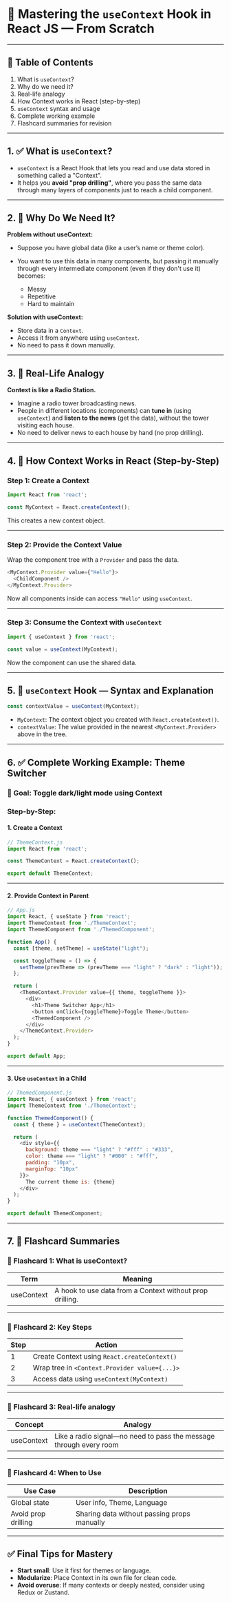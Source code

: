 
# 📘 Mastering the `useContext` Hook in React JS — From Scratch

---

## 📌 Table of Contents

1. What is `useContext`?
2. Why do we need it?
3. Real-life analogy
4. How Context works in React (step-by-step)
5. `useContext` syntax and usage
6. Complete working example
7. Flashcard summaries for revision

---

## 1. ✅ What is `useContext`?

* `useContext` is a React Hook that lets you read and use data stored in something called a "Context".
* It helps you **avoid "prop drilling"**, where you pass the same data through many layers of components just to reach a child component.

---

## 2. 🎯 Why Do We Need It?

**Problem without useContext:**

* Suppose you have global data (like a user’s name or theme color).
* You want to use this data in many components, but passing it manually through every intermediate component (even if they don't use it) becomes:

  * Messy
  * Repetitive
  * Hard to maintain

**Solution with useContext:**

* Store data in a `Context`.
* Access it from anywhere using `useContext`.
* No need to pass it down manually.

---

## 3. 🧠 Real-Life Analogy

**Context is like a Radio Station.**

* Imagine a radio tower broadcasting news.
* People in different locations (components) can **tune in** (using `useContext`) and **listen to the news** (get the data), without the tower visiting each house.
* No need to deliver news to each house by hand (no prop drilling).

---

## 4. 🔧 How Context Works in React (Step-by-Step)

### Step 1: Create a Context

```javascript
import React from 'react';

const MyContext = React.createContext();
```

This creates a new context object.

---

### Step 2: Provide the Context Value

Wrap the component tree with a `Provider` and pass the data.

```javascript
<MyContext.Provider value={"Hello"}>
  <ChildComponent />
</MyContext.Provider>
```

Now all components inside can access `"Hello"` using `useContext`.

---

### Step 3: Consume the Context with `useContext`

```javascript
import { useContext } from 'react';

const value = useContext(MyContext);
```

Now the component can use the shared data.

---

## 5. 🧪 `useContext` Hook — Syntax and Explanation

```javascript
const contextValue = useContext(MyContext);
```

* `MyContext`: The context object you created with `React.createContext()`.
* `contextValue`: The value provided in the nearest `<MyContext.Provider>` above in the tree.

---

## 6. ✅ Complete Working Example: Theme Switcher

### 🎯 Goal: Toggle dark/light mode using Context

### Step-by-Step:

#### 1. Create a Context

```javascript
// ThemeContext.js
import React from 'react';

const ThemeContext = React.createContext();

export default ThemeContext;
```

---

#### 2. Provide Context in Parent

```javascript
// App.js
import React, { useState } from 'react';
import ThemeContext from './ThemeContext';
import ThemedComponent from './ThemedComponent';

function App() {
  const [theme, setTheme] = useState("light");

  const toggleTheme = () => {
    setTheme(prevTheme => (prevTheme === "light" ? "dark" : "light"));
  };

  return (
    <ThemeContext.Provider value={{ theme, toggleTheme }}>
      <div>
        <h1>Theme Switcher App</h1>
        <button onClick={toggleTheme}>Toggle Theme</button>
        <ThemedComponent />
      </div>
    </ThemeContext.Provider>
  );
}

export default App;
```

---

#### 3. Use `useContext` in a Child

```javascript
// ThemedComponent.js
import React, { useContext } from 'react';
import ThemeContext from './ThemeContext';

function ThemedComponent() {
  const { theme } = useContext(ThemeContext);

  return (
    <div style={{
      background: theme === "light" ? "#fff" : "#333",
      color: theme === "light" ? "#000" : "#fff",
      padding: "10px",
      marginTop: "10px"
    }}>
      The current theme is: {theme}
    </div>
  );
}

export default ThemedComponent;
```

---

## 7. 🧠 Flashcard Summaries

### 🔹 Flashcard 1: What is useContext?

| Term       | Meaning                                                  |
| ---------- | -------------------------------------------------------- |
| useContext | A hook to use data from a Context without prop drilling. |

---

### 🔹 Flashcard 2: Key Steps

| Step | Action                                        |
| ---- | --------------------------------------------- |
| 1    | Create Context using `React.createContext()`  |
| 2    | Wrap tree in `<Context.Provider value={...}>` |
| 3    | Access data using `useContext(MyContext)`     |

---

### 🔹 Flashcard 3: Real-life analogy

| Concept    | Analogy                                                            |
| ---------- | ------------------------------------------------------------------ |
| useContext | Like a radio signal—no need to pass the message through every room |

---

### 🔹 Flashcard 4: When to Use

| Use Case            | Description                                 |
| ------------------- | ------------------------------------------- |
| Global state        | User info, Theme, Language                  |
| Avoid prop drilling | Sharing data without passing props manually |

---

## ✅ Final Tips for Mastery

* **Start small**: Use it first for themes or language.
* **Modularize**: Place Context in its own file for clean code.
* **Avoid overuse**: If many contexts or deeply nested, consider using Redux or Zustand.

